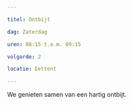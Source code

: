 ```yaml
---

titel: Ontbijt

dag: Zaterdag

uren: 08:15 t.e.m. 09:15

volgorde: 2

locatie: Eettent

---
```


We genieten samen van een hartig ontbijt.
